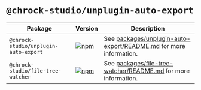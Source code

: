 # `@chrock-studio/unplugin-auto-export`

| Package                               | Version                                                                                                                                       | Description                                                                                                    |
| ------------------------------------- | --------------------------------------------------------------------------------------------------------------------------------------------- | -------------------------------------------------------------------------------------------------------------- |
| `@chrock-studio/unplugin-auto-export` | [![npm](https://img.shields.io/npm/v/@chrock-studio/unplugin-auto-export)](https://www.npmjs.com/package/@chrock-studio/unplugin-auto-export) | See [packages/unplugin-auto-export/README.md](./packages/unplugin-auto-export/README.md) for more information. |
| `@chrock-studio/file-tree-watcher`    | [![npm](https://img.shields.io/npm/v/@chrock-studio/file-tree-watcher)](https://www.npmjs.com/package/@chrock-studio/file-tree-watcher)       | See [packages/file-tree-watcher/README.md](./packages/file-tree-watcher/README.md) for more information.       |
